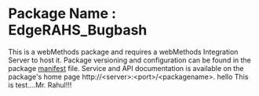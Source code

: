 # Package Name : EdgeRAHS_Bugbash
This is a webMethods package and requires a webMethods Integration Server to host it. Package versioning and configuration can be found in the package [manifest](./EdgeRAHS_Bugbash/manifest.v3) file. Service and API documentation is available on the package's home page http://&lt;server&gt;:&lt;port&gt;/&lt;packagename>.
hello This is test....Mr. Rahul!!!
